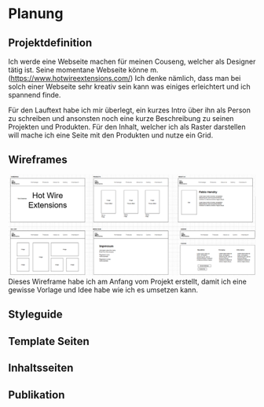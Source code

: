 # Planung

## Projektdefinition
Ich werde eine Webseite machen für meinen Couseng, welcher als Designer tätig ist. 
Seine momentane Webseite könne m. (https://www.hotwireextensions.com/)
Ich denke nämlich, dass man bei solch einer Webseite sehr kreativ sein kann was einiges erleichtert und ich spannend finde.<br>

Für den Lauftext habe ich mir überlegt, ein kurzes Intro über ihn als Person zu schreiben und ansonsten noch eine kurze Beschreibung zu seinen Projekten und Produkten.
Für den Inhalt, welcher ich als Raster darstellen will mache ich eine Seite mit den Produkten und nutze ein Grid.

## Wireframes
![Wireframe](image.png)
Dieses Wireframe habe ich am Anfang vom Projekt erstellt, damit ich eine gewisse Vorlage und Idee habe wie ich es umsetzen kann.

## Styleguide

## Template Seiten

## Inhaltsseiten

## Publikation